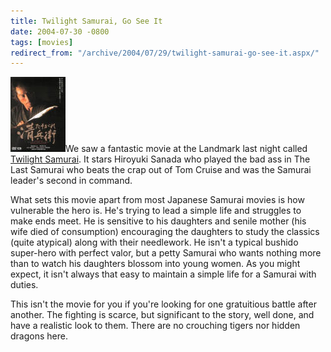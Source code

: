 ```yaml
---
title: Twilight Samurai, Go See It
date: 2004-07-30 -0800
tags: [movies]
redirect_from: "/archive/2004/07/29/twilight-samurai-go-see-it.aspx/"
---
```


![twilight samurai](/images/twilightsamurai.jpg)We saw a fantastic movie
at the Landmark last night called [Twilight
Samurai](http://www.rottentomatoes.com/m/twilight_samurai/"). It stars
Hiroyuki Sanada who played the bad ass in The Last Samurai who beats the
crap out of Tom Cruise and was the Samurai leader's second in command.

What sets this movie apart from most Japanese Samurai movies is how
vulnerable the hero is. He's trying to lead a simple life and struggles
to make ends meet. He is sensitive to his daughters and senile mother
(his wife died of consumption) encouraging the daughters to study the
classics (quite atypical) along with their needlework. He isn't a
typical bushido super-hero with perfect valor, but a petty Samurai who
wants nothing more than to watch his daughters blossom into young women.
As you might expect, it isn't always that easy to maintain a simple life
for a Samurai with duties.

This isn't the movie for you if you're looking for one gratuitious
battle after another. The fighting is scarce, but significant to the
story, well done, and have a realistic look to them. There are no
crouching tigers nor hidden dragons here.


